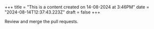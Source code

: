 +++
title = "This is a content created on 14-08-2024 at 3:46PM"
date = "2024-08-14T12:37:43.223Z"
draft = false
+++

  Review and merge the pull requests.
        
